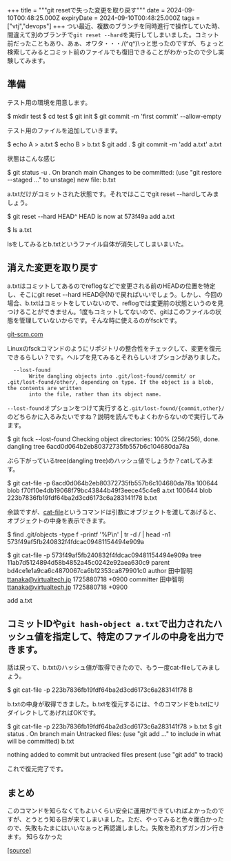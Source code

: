 +++
title = """git resetで失った変更を取り戻す"""
date = 2024-09-10T00:48:25.000Z
expiryDate = 2024-09-10T00:48:25.000Z
tags = ["vtj","devops"]
+++
つい最近、複数のブランチを同時進行で操作していた時、間違えて別のブランチで`git reset --hard`を実行してしまいました。コミット前だったこともあり、あぁ、オワタ・・・/(^q^)\\っと思ったのですが、ちょっと検索してみるとコミット前のファイルでも復旧できることがわかったので少し実験してみます。

準備
--

テスト用の環境を用意します。

$ mkdir test
$ cd test
$ git init
$ git commit -m 'first commit' --allow-empty

テスト用のファイルを追加していきます。

$ echo A > a.txt
$ echo B > b.txt
$ git add .
$ git commit -m 'add a.txt' a.txt

状態はこんな感じ

$ git status -u .
On branch main
Changes to be committed:
  (use "git restore --staged <file>..." to unstage)
        new file:   b.txt

a.txtだけがコミットされた状態です。それではここでgit reset --hardしてみましょう。

$ git reset --hard HEAD^
HEAD is now at 573f49a add a.txt

$ ls
a.txt

lsをしてみるとb.txtというファイル自体が消失してしまいまいた。

消えた変更を取り戻す
----------

a.txtはコミットしてあるのでreflogなどで変更される前のHEADの位置を特定し、そこにgit reset --hard HEAD@{N}で戻ればいいでしょう。しかし、今回の場合、b.txtはコミットをしていないので、reflogでは変更前の状態というのを見つけることができません。1度もコミットしてないので、gitはこのファイルの状態を管理していないからです。そんな時に使えるのがfsckです。

[git-scm.com](https://git-scm.com/docs/git-fsck/en)

Linuxのfsckコマンドのようにリポジトリの整合性をチェックして、変更を復元できるらしい？です。ヘルプを見てみるとそれらしいオプションがありました。

      --lost-found
           Write dangling objects into .git/lost-found/commit/ or .git/lost-found/other/, depending on type. If the object is a blob, the contents are written
           into the file, rather than its object name.

`--lost-found`オプションをつけて実行すると`.git/lost-found/{commit,other}/`のどちらかに入るみたいですね？説明を読んでもよくわからないので実行してみます。

$ git fsck --lost-found
Checking object directories: 100% (256/256), done.
dangling tree 6acd0d064b2eb80372735fb557b6c104680da78a

ぶら下がっているtree(dangling tree)のハッシュ値でしょうか？catしてみます。

$ git cat-file -p 6acd0d064b2eb80372735fb557b6c104680da78a
100644 blob f70f10e4db19068f79bc43844b49f3eece45c4e8    a.txt
100644 blob 223b7836fb19fdf64ba2d3cd6173c6a283141f78    b.txt

余談ですが、[cat-file](https://git-scm.com/docs/git-cat-file)というコマンドは引数にオブジェクトを渡してあげると、オブジェクトの中身を表示できます。

$ find .git/objects -type f -printf '%P\\n' | tr -d / | head -n1
573f49af5fb240832f4fdcac09481154494e909a

$ git cat-file -p 573f49af5fb240832f4fdcac09481154494e909a
tree 11ab7d5124894d58b4852a45c0242e92aea630c9
parent bd4ce1e1a9ca6c4870067ca6b12353ca879901c0
author 田中智明 <ttanaka@virtualtech.jp> 1725880718 +0900
committer 田中智明 <ttanaka@virtualtech.jp> 1725880718 +0900

add a.txt

コミットIDや`git hash-object a.txt`で出力されたハッシュ値を指定して、特定のファイルの中身を出力できます。
-----------------------------------------------------------------

話は戻って、b.txtのハッシュ値が取得できたので、もう一度cat-fileしてみましょう。

$ git cat-file -p 223b7836fb19fdf64ba2d3cd6173c6a283141f78
B

b.txtの中身が取得できました。b.txtを復元するには、↑のコマンドをb.txtにリダイレクトしてあげればOKです。

$ git cat-file -p 223b7836fb19fdf64ba2d3cd6173c6a283141f78 > b.txt
$ git status .
On branch main
Untracked files:
  (use "git add <file>..." to include in what will be committed)
        b.txt

nothing added to commit but untracked files present (use "git add" to track)

これで復元完了です。

まとめ
---

このコマンドを知らなくてもよいくらい安全に運用ができていればよかったのですが、とうとう知る日が来てしまいました。ただ、やってみると色々面白かったので、失敗もたまにはいいなぁっと再認識しました。失敗を恐れずガンガン行きます。 知らなかった

[[source]](https://devops-blog.virtualtech.jp/entry/20240910/1725929305)
